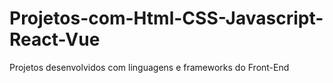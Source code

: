 # Projetos-com-Html-CSS-Javascript-React-Vue
 Projetos desenvolvidos com linguagens e frameworks do Front-End
